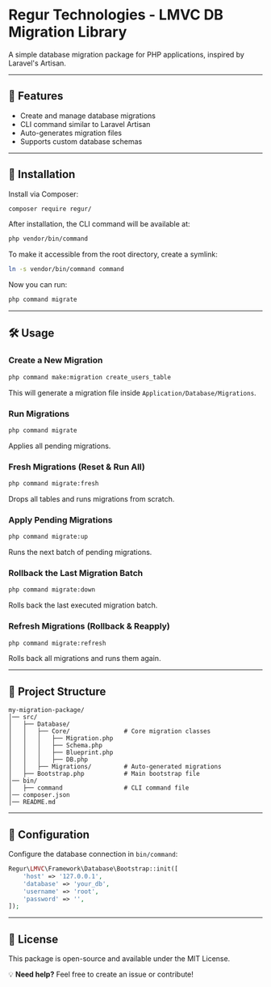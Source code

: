 # Regur Technologies - LMVC DB Migration Library

A simple database migration package for PHP applications, inspired by Laravel's Artisan.

---

## 📌 Features
- Create and manage database migrations
- CLI command similar to Laravel Artisan
- Auto-generates migration files
- Supports custom database schemas

---

## 🚀 Installation

Install via Composer:

```bash
composer require regur/
```

After installation, the CLI command will be available at:

```bash
php vendor/bin/command
```

To make it accessible from the root directory, create a symlink:

```bash
ln -s vendor/bin/command command
```

Now you can run:

```bash
php command migrate
```

---

## 🛠 Usage

### Create a New Migration
```bash
php command make:migration create_users_table
```
This will generate a migration file inside `Application/Database/Migrations`.

### Run Migrations
```bash
php command migrate
```
Applies all pending migrations.

### Fresh Migrations (Reset & Run All)
```bash
php command migrate:fresh
```
Drops all tables and runs migrations from scratch.

### Apply Pending Migrations
```bash
php command migrate:up
```
Runs the next batch of pending migrations.

### Rollback the Last Migration Batch
```bash
php command migrate:down
```
Rolls back the last executed migration batch.

### Refresh Migrations (Rollback & Reapply)
```bash
php command migrate:refresh
```
Rolls back all migrations and runs them again.

---

## 📂 Project Structure
```
my-migration-package/
│── src/
│   ├── Database/
│   │   ├── Core/               # Core migration classes
│   │   │   ├── Migration.php
│   │   │   ├── Schema.php
│   │   │   ├── Blueprint.php
│   │   │   ├── DB.php
│   │   ├── Migrations/         # Auto-generated migrations
│   ├── Bootstrap.php           # Main bootstrap file
│── bin/
│   ├── command                 # CLI command file
│── composer.json
│── README.md
```

---

## 🔧 Configuration

Configure the database connection in `bin/command`:

```php
Regur\LMVC\Framework\Database\Bootstrap::init([
    'host' => '127.0.0.1',
    'database' => 'your_db',
    'username' => 'root',
    'password' => '',
]);
```

---

## 📜 License
This package is open-source and available under the MIT License.

💡 **Need help?** Feel free to create an issue or contribute!

